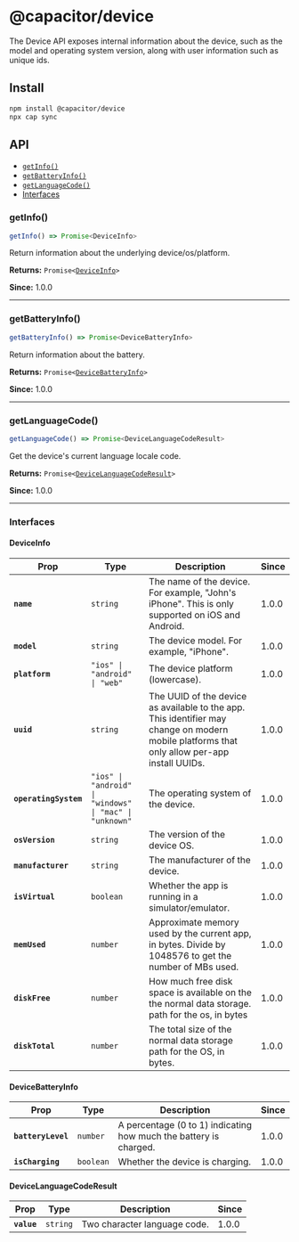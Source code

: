 # @capacitor/device

The Device API exposes internal information about the device, such as the model and operating system version, along with user information such as unique ids.

## Install

```bash
npm install @capacitor/device
npx cap sync
```

## API

<docgen-index>

* [`getInfo()`](#getinfo)
* [`getBatteryInfo()`](#getbatteryinfo)
* [`getLanguageCode()`](#getlanguagecode)
* [Interfaces](#interfaces)

</docgen-index>

<docgen-api>
<!--Update the source file JSDoc comments and rerun docgen to update the docs below-->

### getInfo()

```typescript
getInfo() => Promise<DeviceInfo>
```

Return information about the underlying device/os/platform.

**Returns:** <code>Promise&lt;<a href="#deviceinfo">DeviceInfo</a>&gt;</code>

**Since:** 1.0.0

--------------------


### getBatteryInfo()

```typescript
getBatteryInfo() => Promise<DeviceBatteryInfo>
```

Return information about the battery.

**Returns:** <code>Promise&lt;<a href="#devicebatteryinfo">DeviceBatteryInfo</a>&gt;</code>

**Since:** 1.0.0

--------------------


### getLanguageCode()

```typescript
getLanguageCode() => Promise<DeviceLanguageCodeResult>
```

Get the device's current language locale code.

**Returns:** <code>Promise&lt;<a href="#devicelanguagecoderesult">DeviceLanguageCodeResult</a>&gt;</code>

**Since:** 1.0.0

--------------------


### Interfaces


#### DeviceInfo

| Prop                  | Type                                                               | Description                                                                                                                                  | Since |
| --------------------- | ------------------------------------------------------------------ | -------------------------------------------------------------------------------------------------------------------------------------------- | ----- |
| **`name`**            | <code>string</code>                                                | The name of the device. For example, "John's iPhone". This is only supported on iOS and Android.                                             | 1.0.0 |
| **`model`**           | <code>string</code>                                                | The device model. For example, "iPhone".                                                                                                     | 1.0.0 |
| **`platform`**        | <code>"ios" \| "android" \| "web"</code>                           | The device platform (lowercase).                                                                                                             | 1.0.0 |
| **`uuid`**            | <code>string</code>                                                | The UUID of the device as available to the app. This identifier may change on modern mobile platforms that only allow per-app install UUIDs. | 1.0.0 |
| **`operatingSystem`** | <code>"ios" \| "android" \| "windows" \| "mac" \| "unknown"</code> | The operating system of the device.                                                                                                          | 1.0.0 |
| **`osVersion`**       | <code>string</code>                                                | The version of the device OS.                                                                                                                | 1.0.0 |
| **`manufacturer`**    | <code>string</code>                                                | The manufacturer of the device.                                                                                                              | 1.0.0 |
| **`isVirtual`**       | <code>boolean</code>                                               | Whether the app is running in a simulator/emulator.                                                                                          | 1.0.0 |
| **`memUsed`**         | <code>number</code>                                                | Approximate memory used by the current app, in bytes. Divide by 1048576 to get the number of MBs used.                                       | 1.0.0 |
| **`diskFree`**        | <code>number</code>                                                | How much free disk space is available on the the normal data storage. path for the os, in bytes                                              | 1.0.0 |
| **`diskTotal`**       | <code>number</code>                                                | The total size of the normal data storage path for the OS, in bytes.                                                                         | 1.0.0 |


#### DeviceBatteryInfo

| Prop               | Type                 | Description                                                       | Since |
| ------------------ | -------------------- | ----------------------------------------------------------------- | ----- |
| **`batteryLevel`** | <code>number</code>  | A percentage (0 to 1) indicating how much the battery is charged. | 1.0.0 |
| **`isCharging`**   | <code>boolean</code> | Whether the device is charging.                                   | 1.0.0 |


#### DeviceLanguageCodeResult

| Prop        | Type                | Description                  | Since |
| ----------- | ------------------- | ---------------------------- | ----- |
| **`value`** | <code>string</code> | Two character language code. | 1.0.0 |

</docgen-api>
